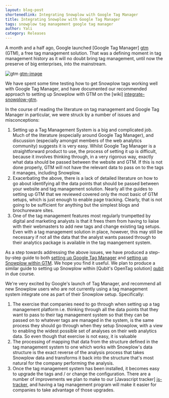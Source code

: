 ```yaml
---
layout: blog-post
shortenedlink: Integrating Snowplow with Google Tag Manager
title: Integrating Snowplow with Google Tag Manager
tags: snowplow tag management google tag manager
author: Yali
category: Releases
---
```


A month and a half ago, Google launched [Google Tag Manager] [gtm] (GTM), a free tag management solution. That was a defining moment in tag management history as it will no doubt bring tag management, until now the preserve of big enterprises, into the mainstream.

![gtm] [gtm-image]

We have spent some time testing how to get Snowplow tags working well with Google Tag Manager, and have documented our recommended approach to setting up Snowplow with GTM on the [wiki] [integrate-snowplow-gtm].

In the course of reading the literature on tag management and Google Tag Manager in particular, we were struck by a number of issues and misconceptions:

1. Setting up a Tag Management System is a big and complicated job. Much of the literature (especially around Google Tag Manager), and discussion (especially amongst members of the web analytics community) suggests it is very easy. Whilst Google Tag Manager is a straightforward product to use, the process of setting it up is difficult, because it involves thinking through, in a very rigorous way, exactly what data should be passed between the website and GTM. If this is not done properly, GTM will not have the relevant data to pass on to the tags it manages, including Snowplow.
2. Exacerbating the above, there is a lack of detailed literature on how to go about identifying all the data points that should be passed between your website and tag management solution. Nearly all the guides to setting up GTM that we reviewed covered only the most basic of GTM setups, which is just enough to enable page tracking. Clearly, that is not going to be sufficient for anything but the simplest blogs and brochureware sites.
3. One of the tag management features most regularly trumpetted by digital and marketing analysts is that it frees them from having to liaise with their webmasters to add new tags and change existing tag setups. Even with a tag management solution in place, however, this may still be necessary if not all the data that the analyst wants passed through to their analytics package is available in the tag maangement system.

As a step towards addressing the above issues, we have produced a step-by-step guide to both  [setting up Google Tag Manager][setup-gtm] and [setting up Snowplow within GTM][setup-snowplow-in-gtm]. We hope you find it useful. We plan to produce a similar guide to setting up Snowplow within [Qubit's OpenTag solution] [qubit] in due course.

We're very excited by Google's launch of Tag Manager, and recommend all new Snowplow users who are not currently using a tag management system integrate one as part of their Snowplow setup. Specifically:

1. The exercise that companies need to go through when setting up a tag management platform i.e. thinking through all the data points that they want to pass to their tag management system so that they can be passed on to whatever tags are managed in the system, is the same process they should go through when they setup Snowplow, with a view to enabling the widest possible set of analyses on their web analytics data. So even though that exercise is not easy, it is valuable
2. The processing of mapping that data from the structure defined in the tag management system to one which works with Snowplow's data structure is the exact reverse of the analysis process that takes Snowplow data and transforms it back into the structure that's most natural for the company performing the analysis.
3. Once the tag management system has been installed, it becomes easy to upgrade the tags and / or change the configuration. There are a number of improvements we plan to make to our [Javascript tracker] [js-tracker], and having a tag management program will make it easier for companies to take advantage of those upgrades.





[gtm]: http://www.google.com/tagmanager/
[gtm-image]: /static/img/gtm.JPG
[integrate-snowplow-gtm]: https://github.com/snowplow/snowplow/wiki/Integrating%20javascript%20tags%20with%20Google%20Tag%20Manager#wiki-snowplow-setup
[setup-gtm]: https://github.com/snowplow/snowplow/wiki/Integrating%20javascript%20tags%20with%20Google%20Tag%20Manager#wiki-setup-gtm
[setup-snowplow-in-gtm]: https://github.com/snowplow/snowplow/wiki/Integrating%20javascript%20tags%20with%20Google%20Tag%20Manager#wiki-snowplow-setup
[js-tracker]: https://github.com/snowplow/snowplow/tree/master/1-trackers/javascript-tracker
[qubit]: http://www.opentag.qubitproducts.com/